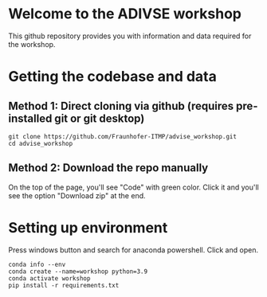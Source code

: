 # Welcome to the ADIVSE workshop
This github repository provides you with information and data required for the workshop.

# Getting the codebase and data
## Method 1: Direct cloning via github (requires pre-installed git or git desktop)
    git clone https://github.com/Fraunhofer-ITMP/advise_workshop.git
    cd advise_workshop

## Method 2: Download the repo manually
On the top of the page, you'll see "Code" with green color. Click it and you'll see the option "Download zip" at the end.

# Setting up environment

Press windows button and search for anaconda powershell. Click and open. 

    conda info --env
    conda create --name=workshop python=3.9
    conda activate workshop
    pip install -r requirements.txt
